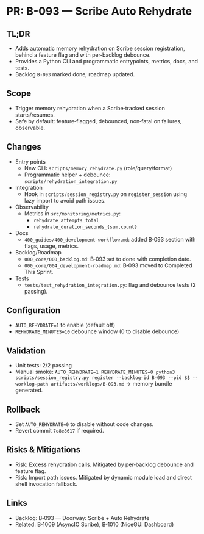 # PR: B-093 — Scribe Auto Rehydrate

## TL;DR
- Adds automatic memory rehydration on Scribe session registration, behind a feature flag and with per‑backlog debounce.
- Provides a Python CLI and programmatic entrypoints, metrics, docs, and tests.
- Backlog `B-093` marked done; roadmap updated.

## Scope
- Trigger memory rehydration when a Scribe‑tracked session starts/resumes.
- Safe by default: feature‑flagged, debounced, non‑fatal on failures, observable.

## Changes
- Entry points
  - New CLI: `scripts/memory_rehydrate.py` (role/query/format)
  - Programmatic helper + debounce: `scripts/rehydration_integration.py`
- Integration
  - Hook in `scripts/session_registry.py` on `register_session` using lazy import to avoid path issues.
- Observability
  - Metrics in `src/monitoring/metrics.py`:
    - `rehydrate_attempts_total`
    - `rehydrate_duration_seconds_{sum,count}`
- Docs
  - `400_guides/400_development-workflow.md`: added B‑093 section with flags, usage, metrics.
- Backlog/Roadmap
  - `000_core/000_backlog.md`: B‑093 set to done with completion date.
  - `000_core/004_development-roadmap.md`: B‑093 moved to Completed This Sprint.
- Tests
  - `tests/test_rehydration_integration.py`: flag and debounce tests (2 passing).

## Configuration
- `AUTO_REHYDRATE=1` to enable (default off)
- `REHYDRATE_MINUTES=10` debounce window (0 to disable debounce)

## Validation
- Unit tests: 2/2 passing
- Manual smoke: `AUTO_REHYDRATE=1 REHYDRATE_MINUTES=0 python3 scripts/session_registry.py register --backlog-id B-093 --pid $$ --worklog-path artifacts/worklogs/B-093.md` → memory bundle generated.

## Rollback
- Set `AUTO_REHYDRATE=0` to disable without code changes.
- Revert commit `7e8e8617` if required.

## Risks & Mitigations
- Risk: Excess rehydration calls. Mitigated by per‑backlog debounce and feature flag.
- Risk: Import path issues. Mitigated by dynamic module load and direct shell invocation fallback.

## Links
- Backlog: B‑093 — Doorway: Scribe + Auto Rehydrate
- Related: B‑1009 (AsyncIO Scribe), B‑1010 (NiceGUI Dashboard)
